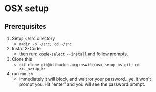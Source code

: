 # OSX setup

## Prerequisites

1. Setup ~/src directory
    * `mkdir -p ~/src; cd ~/src`
2. Install X-Code
    * then run: `xcode-select --install` and follow prompts.
2. Clone this
    * `git clone git@bitbucket.org:bswift/osx_setup_bs.git; cd osx_setup_bs`
3. run  `run.sh`
    * immediately it will block, and wait for your password.. yet it won't prompt you. Hit "enter" and you will see the password prompt.
